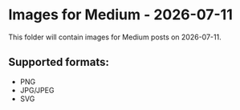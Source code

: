 # Images for Medium - 2026-07-11

This folder will contain images for Medium posts on 2026-07-11.

## Supported formats:
- PNG
- JPG/JPEG
- SVG
